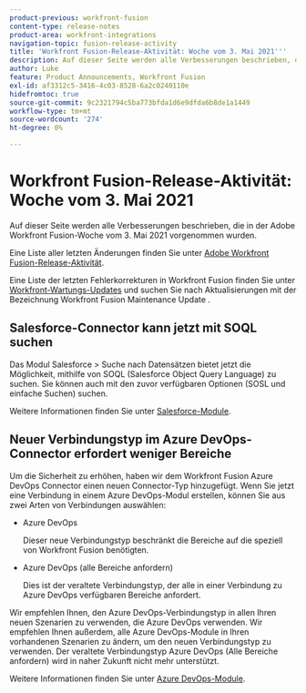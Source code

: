 ```yaml
---
product-previous: workfront-fusion
content-type: release-notes
product-area: workfront-integrations
navigation-topic: fusion-release-activity
title: 'Workfront Fusion-Release-Aktivität: Woche vom 3. Mai 2021'''
description: Auf dieser Seite werden alle Verbesserungen beschrieben, die in der Adobe Workfront Fusion-Woche vom 3. Mai 2021 vorgenommen wurden.
author: Luke
feature: Product Announcements, Workfront Fusion
exl-id: af3312c5-3416-4c03-8528-6a2c0240110e
hidefromtoc: true
source-git-commit: 9c2321794c5ba773bfda1d6e9dfda6b8de1a1449
workflow-type: tm+mt
source-wordcount: '274'
ht-degree: 0%

---
```


# Workfront Fusion-Release-Aktivität: Woche vom 3. Mai 2021

Auf dieser Seite werden alle Verbesserungen beschrieben, die in der Adobe Workfront Fusion-Woche vom 3. Mai 2021 vorgenommen wurden.

Eine Liste aller letzten Änderungen finden Sie unter [Adobe Workfront Fusion-Release-Aktivität](../../../product-announcements/product-releases/fusion-release-activity/fusion-release-activity.md).

Eine Liste der letzten Fehlerkorrekturen in Workfront Fusion finden Sie unter [Workfront-Wartungs-Updates](https://one.workfront.com/s/article/Workfront-Maintenance-Updates-1882317350) und suchen Sie nach Aktualisierungen mit der Bezeichnung Workfront Fusion Maintenance Update .

## Salesforce-Connector kann jetzt mit SOQL suchen

Das Modul Salesforce > Suche nach Datensätzen bietet jetzt die Möglichkeit, mithilfe von SOQL (Salesforce Object Query Language) zu suchen. Sie können auch mit den zuvor verfügbaren Optionen (SOSL und einfache Suchen) suchen.

Weitere Informationen finden Sie unter [Salesforce-Module](../../../workfront-fusion/apps-and-their-modules/salesforce-modules.md).

## Neuer Verbindungstyp im Azure DevOps-Connector erfordert weniger Bereiche

Um die Sicherheit zu erhöhen, haben wir dem Workfront Fusion Azure DevOps Connector einen neuen Connector-Typ hinzugefügt. Wenn Sie jetzt eine Verbindung in einem Azure DevOps-Modul erstellen, können Sie aus zwei Arten von Verbindungen auswählen:

* Azure DevOps

   Dieser neue Verbindungstyp beschränkt die Bereiche auf die speziell von Workfront Fusion benötigten.

* Azure DevOps (alle Bereiche anfordern)

   Dies ist der veraltete Verbindungstyp, der alle in einer Verbindung zu Azure DevOps verfügbaren Bereiche anfordert.

Wir empfehlen Ihnen, den Azure DevOps-Verbindungstyp in allen Ihren neuen Szenarien zu verwenden, die Azure DevOps verwenden. Wir empfehlen Ihnen außerdem, alle Azure DevOps-Module in Ihren vorhandenen Szenarien zu ändern, um den neuen Verbindungstyp zu verwenden. Der veraltete Verbindungstyp Azure DevOps (Alle Bereiche anfordern) wird in naher Zukunft nicht mehr unterstützt.

Weitere Informationen finden Sie unter [Azure DevOps-Module](../../../workfront-fusion/apps-and-their-modules/azure-dev-ops.md).

